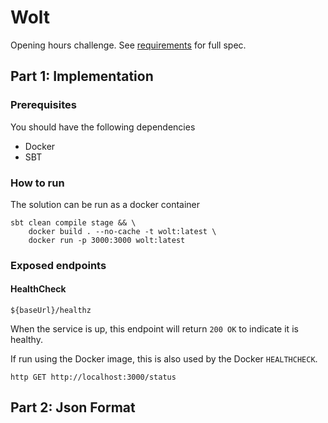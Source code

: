 # Wolt

Opening hours challenge. See [requirements](REQUIREMENTS.md) for full spec.

## Part 1: Implementation
### Prerequisites
You should have the following dependencies
* Docker
* SBT

### How to run
The solution can be run as a docker container
```
sbt clean compile stage && \
    docker build . --no-cache -t wolt:latest \
    docker run -p 3000:3000 wolt:latest
```

### Exposed endpoints
#### HealthCheck
```
${baseUrl}/healthz
```
When the service is up, this endpoint will return `200 OK` to indicate it is healthy.

If run using the Docker image, this is also used by the Docker `HEALTHCHECK`.

```
http GET http://localhost:3000/status
```


## Part 2: Json Format
